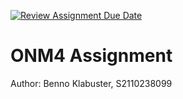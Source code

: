 [![Review Assignment Due Date](https://classroom.github.com/assets/deadline-readme-button-22041afd0340ce965d47ae6ef1cefeee28c7c493a6346c4f15d667ab976d596c.svg)](https://classroom.github.com/a/Itdj2Y0Z)
# ONM4 Assignment
Author: Benno Klabuster, S2110238099

